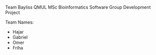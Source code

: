 Team Bayliss
QMUL MSc Bioinformatics
Software Group Development Project

Team Names:
- Hajar
- Gabriel
- Omer
- Friha

